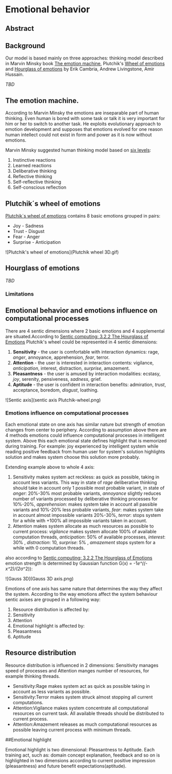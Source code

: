 # Emotional behavior

## Abstract

## Background

Our model is based mainly on three approaches: thinking model described in Marvin Minsky book [The emotion machine](http://en.wikipedia.org/wiki/The_Emotion_Machine), Plutchik's [Wheel of emotions](http://en.wikipedia.org/wiki/Plutchik%27s_Wheel_of_Emotions#Plutchik.27s_wheel_of_emotions) and [Hourglass of emotions](http://link.springer.com/chapter/10.1007%2F978-3-642-34584-5_11#page-1) by Erik Cambria, Andrew Livingstone, Amir Hussain.

_TBD_

## The emotion machine.

According to Marvin Minsky the emotions are inseparable part of human thinking. Even human is bored with some task or talk it is very important for him or her to switch to another task. He exploits evolutionary approach to emotion development and supposes that emotions evolved for one reason human intellect could not exist in form and power as it is now without emotions.

Marvin Minsky suggested human thinking model based on [six levels](http://web.media.mit.edu/~minsky/E5/eb5.html):

 1. Instinctive reactions
 1. Learned reactions
 1. Deliberative thinking
 1. Reflective thinking
 1. Self-reflective thinking
 1. Self-conscious reflection

## Plutchik´s wheel of emotions

[Plutchik´s wheel of emotions](http://en.wikipedia.org/wiki/Plutchik%27s_Wheel_of_Emotions#Plutchik.27s_wheel_of_emotions) contains 8 basic emotions grouped in pairs:

 * Joy - Sadness
 * Trust - Disgust
 * Fear - Anger
 * Surprise - Anticipation

![Plutchik's wheel of emotions](Plutchik wheel 3D.gif)

## Hourglass of emotions

_TBD_

### Limitations

## Emotional behavior and emotions influence on computational processes

There are 4 sentic dimensions where 2 basic emotions and 4 supplemental are situated.According to [Sentic computing: 3.2.2 The Hourglass of Emotions](http://sentic.net/senticcomputing.pdf) Plutchik's wheel could be represented in 4 sentic dimensions:

 1. **Sensitivity** - the user is comfortable with interaction dynamics: rage, *anger*, annoyance, apprehension, *fear*, terror.  
 1. **Attention** - the user is interested in interaction contents: vigilance, *anticipation*, interest, distraction, *surprise*, amazement.
 1. **Pleasantness** - the user is amused by interaction modalities: ecstasy, *joy*, serenity, pensiveness, *sadness*, grief.
 1. **Aptitude** - the user is confident in interaction benefits: admiration, *trust*, acceptance, boredom, *disgust*, loathing. 

![Sentic axis](sentic axis Plutchik-wheel.png)

### Emotions influence on computational processes

Each emotional state on one axis has similar nature but strength of emotion changes from center to periphery.
According to assumption above there are 4 methods emotions could influence computational processes in intelligent system. Above this each emotional state defines highlight that is memorized during training. For example: joy experienced by intelligent system while reading positive feedback from human user for system's solution highlights solution and makes system choose this solution more probably.

Extending example above to whole 4 axis:

 1. Sensitivity makes system act reckless: as quick as possible, taking in account less variants. This way in state of *rage* deliberative thinking should take in account only 1 possible most probable variant, in state of *anger*: 20%-30% most probable variants, *annoyance* slightly reduces number of variants processed by deliberative thinking processes for 10%-20%, *apprehension*: makes system take in account all passible variants and 10%-20% less probable variants, *fear*: makes system take in account almost impossible variants 20%-30%, *terror*: stops system for a while with +100% all impossible variants taken in account. 
 1. Attention makes system allocate as much resources as possible to current process: *vigilance* makes system allocate 100% of available computation threads, *anticipation*: 50% of available processes, *interest*: 30% , *distraction*: 10, *surprise*: 5% , *amazement* stops system for a while with 0 computation threads.

also according to [Sentic computing: 3.2.2 The Hourglass of Emotions](http://sentic.net/senticcomputing.pdf) emotion strength is determined by Gaussian function
G(x) = -1*e^((-x^2)/(2*σ^2)):

![Gauss 3D](Gauss 3D axis.png)

Emotions of one axis has same nature that determines the way they affect the system.
According to the way emotions affect the system behaviour sentic axises are grouped in a following way:

 1. Resource distribution is affected by:
   2. Sensitivity
   2. Attention
 1. Emotional highlight is affected by:
  2. Pleasantness
  2. Aptitude 

## Resource distribution

Resource distribution is influenced in 2 dimensions: Sensitivity manages speed of processes and Attention manges number of resources, for example thinking threads.
 * Sensitivity:Rage makes system act as quick as possible taking in account as less variants as possible.
 * Sensitivity:Terror makes system struck almost stopping all current computations.
 * Attention:Vigilance makes system concentrate all computational resources on current task. All available threads should be distributed to current process.
 * Attention:Amazement releases as much computational resources as possible leaving current process with minimum threads.

##Emotional highlight

Emotional highlight is two dimensional: Pleasantness to Aptitude.
Each training act, such as: domain concept explanation, feedback and so on is highlighted in two dimensions according to current positive impression (pleasantness) and future benefit expectations(aptitude).



